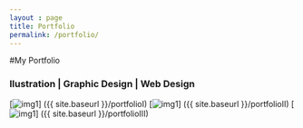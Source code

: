 ```yaml
---
layout : page
title: Portfolio
permalink: /portfolio/
---
```


#My Portfolio


###  Ilustration |  Graphic Design  |  Web Design


[![img1](https://farm8.staticflickr.com/7408/16252338358_a6a758e0a9.jpg)] ({{ site.baseurl }}/portfolioI)
[![img1](https://farm8.staticflickr.com/7366/16252705060_40d7062ae7.jpg)] ({{ site.baseurl }}/portfolioII)
[![img1](https://farm9.staticflickr.com/8563/15820142073_dd0b3bb9b9.jpg)] ({{ site.baseurl }}/portfolioIII)
